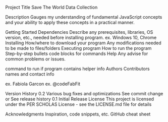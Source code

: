 Project Title
Save The World Data Collection 

Description
Gauges my understanding of fundamental JavaScript concepts and your ability to apply these concepts in a practical manner.

Getting Started
Dependencies
Describe any prerequisites, libraries, OS version, etc., needed before installing program.
ex. Windows 10, Chrome
Installing
How/where to download your program
Any modifications needed to be made to files/folders
Executing program
How to run the program
Step-by-step bullets
code blocks for commands
Help
Any advise for common problems or issues.

command to run if program contains helper info
Authors
Contributors names and contact info

ex. Fabiola Garcon
ex. @codeFabFit

Version History
0.2
Various bug fixes and optimizations
See commit change or See release history
0.1
Initial Release
License
This project is licensed under the PER SCHOLAS  License - see the LICENSE.md file for details

Acknowledgments
Inspiration, code snippets, etc.
 GitHub cheat sheet 